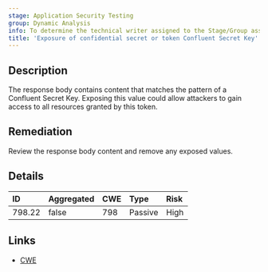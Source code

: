 ```yaml
---
stage: Application Security Testing
group: Dynamic Analysis
info: To determine the technical writer assigned to the Stage/Group associated with this page, see https://handbook.gitlab.com/handbook/product/ux/technical-writing/#assignments
title: 'Exposure of confidential secret or token Confluent Secret Key'
---
```


## Description

The response body contains content that matches the pattern of a Confluent Secret Key.
Exposing this value could allow attackers to gain access to all resources granted by this token.

## Remediation

Review the response body content and remove any exposed values.

## Details

| ID | Aggregated | CWE | Type | Risk |
|:---|:-----------|:----|:-----|:-----|
| 798.22 | false | 798 | Passive | High |

## Links

- [CWE](https://cwe.mitre.org/data/definitions/798.html)
